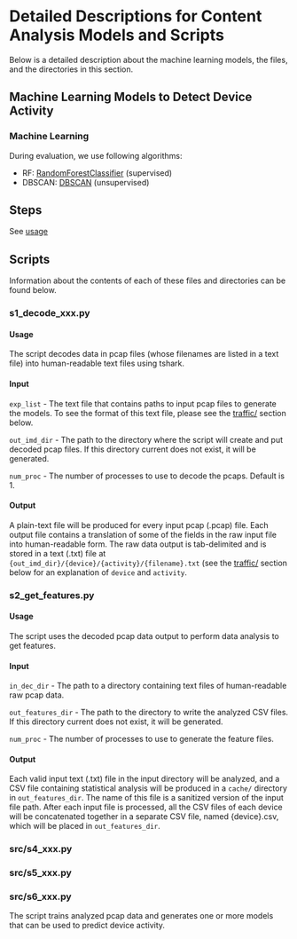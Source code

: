 # Detailed Descriptions for Content Analysis Models and Scripts

Below is a detailed description about the machine learning models, the files, and the directories in this section.

## Machine Learning Models to Detect Device Activity

### Machine Learning

During evaluation, we use following algorithms:
- RF:  [RandomForestClassifier](https://scikit-learn.org/stable/modules/generated/sklearn.ensemble.RandomForestClassifier.html) (supervised)
- DBSCAN: [DBSCAN](https://scikit-learn.org/stable/modules/generated/sklearn.cluster.DBSCAN.html) (unsupervised)

## Steps
See [usage](usage.md)

## Scripts


Information about the contents of each of these files and directories can be found below.

### s1_decode_xxx.py

#### Usage

The script decodes data in pcap files (whose filenames are listed in a text file) into human-readable text files using tshark.

#### Input

`exp_list` - The text file that contains paths to input pcap files to generate the models. To see the format of this text file, please see the [traffic/](#traffic) section below.

`out_imd_dir` - The path to the directory where the script will create and put decoded pcap files. If this directory current does not exist, it will be generated.

`num_proc` - The number of processes to use to decode the pcaps. Default is 1.

#### Output

A plain-text file will be produced for every input pcap (.pcap) file. Each output file contains a translation of some of the fields in the raw input file into human-readable form. The raw data output is tab-delimited and is stored in a text (.txt) file at `{out_imd_dir}/{device}/{activity}/{filename}.txt` (see the [traffic/](#traffic) section below for an explanation of `device` and `activity`.


### s2_get_features.py

#### Usage

The script uses the decoded pcap data output to perform data analysis to get features.

#### Input

`in_dec_dir` - The path to a directory containing text files of human-readable raw pcap data.

`out_features_dir` - The path to the directory to write the analyzed CSV files. If this directory current does not exist, it will be generated.

`num_proc` - The number of processes to use to generate the feature files.

#### Output

Each valid input text (.txt) file in the input directory will be analyzed, and a CSV file containing statistical analysis will be produced in a `cache/` directory in `out_features_dir`. The name of this file is a sanitized version of the input file path. After each input file is processed, all the CSV files of each device will be concatenated together in a separate CSV file, named {device}.csv, which will be placed in `out_features_dir`.

### src/s4_xxx.py

### src/s5_xxx.py

### src/s6_xxx.py

The script trains analyzed pcap data and generates one or more models that can be used to predict device activity.

